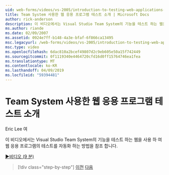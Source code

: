 ```yaml
---
uid: web-forms/videos/vs-2005/introduction-to-testing-web-applications-with-team-system
title: Team System 사용한 웹 응용 프로그램 테스트 소개 | Microsoft Docs
author: rick-anderson
description: 이 비디오에서는 Visual Studio Team System의 기능을 테스트 하는 웹을 사용 하 여 웹 응용 프로그램의 테스트를 자동화 하는 방법을 참조 합니다.
ms.author: riande
ms.date: 02/09/2007
ms.assetid: 0924e7ff-b148-4a3e-bfaf-6f866ca13495
msc.legacyurl: /web-forms/videos/vs-2005/introduction-to-testing-web-applications-with-team-system
msc.type: video
ms.openlocfilehash: 6dac810a2bcef49807d2c9eb605e50a15f742449
ms.sourcegitcommit: 0f1119340e4464720cfd16d0ff15764746ea1fea
ms.translationtype: MT
ms.contentlocale: ko-KR
ms.lasthandoff: 04/09/2019
ms.locfileid: "59394481"
---
```

# <a name="introduction-to-testing-web-applications-with-team-system"></a>Team System 사용한 웹 응용 프로그램 테스트 소개

Eric Lee 여

이 비디오에서는 Visual Studio Team System의 기능을 테스트 하는 웹을 사용 하 여 웹 응용 프로그램의 테스트를 자동화 하는 방법을 참조 합니다.

[&#9654;비디오 (9 분)](https://channel9.msdn.com/Blogs/ASP-NET-Site-Videos/introduction-to-testing-web-applications-with-team-system)

> [!div class="step-by-step"]
> [이전](introduction-to-unit-testing-with-team-system.md)
> [다음](introduction-to-load-testing-web-applications-with-team-system.md)
